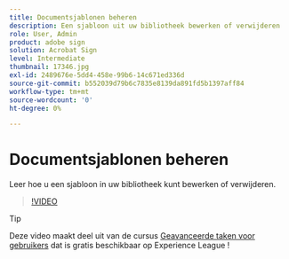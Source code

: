 ```yaml
---
title: Documentsjablonen beheren
description: Een sjabloon uit uw bibliotheek bewerken of verwijderen
role: User, Admin
product: adobe sign
solution: Acrobat Sign
level: Intermediate
thumbnail: 17346.jpg
exl-id: 2489676e-5dd4-458e-99b6-14c671ed336d
source-git-commit: b552039d79b6c7835e8139da891fd5b1397aff84
workflow-type: tm+mt
source-wordcount: '0'
ht-degree: 0%

---
```


# Documentsjablonen beheren

Leer hoe u een sjabloon in uw bibliotheek kunt bewerken of verwijderen.

>[!VIDEO](https://video.tv.adobe.com/v/342567?hidetitle=true)

>[!TIP]
>
>Deze video maakt deel uit van de cursus [Geavanceerde taken voor gebruikers](https://experienceleague.adobe.com/?recommended=Sign-U-1-2020.3) dat is gratis beschikbaar op Experience League !